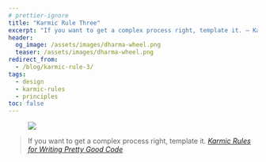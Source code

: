 ```yaml
---
# prettier-ignore
title: "Karmic Rule Three"
excerpt: "If you want to get a complex process right, template it. – Karmic Rules for Writing Pretty Good Code"
header:
  og_image: /assets/images/dharma-wheel.png
  teaser: /assets/images/dharma-wheel.png
redirect_from:
  - /blog/karmic-rule-3/
tags:
  - design
  - karmic-rules
  - principles
toc: false
---
```


<figure class="align-left drop-image">
    <img src="/assets/images/dharma-wheel.png">
</figure>

> If you want to get a complex process right, template it.
> <cite><a href="https://github.com/karmaniverous/rules">Karmic Rules for
> Writing Pretty Good Code</a></cite>
